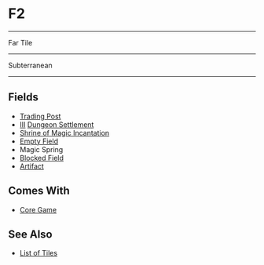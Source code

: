 # F2

___
Far Tile
___
Subterranean
___


## Fields

- [Trading Post](../trading.md)
- [Ⅲ](../difficulties.md) [Dungeon Settlement](../towns/dungeon.md)
- [Shrine of Magic Incantation](../spells/index.md)
- [Empty Field](../keywords/empty_field.md)
- Magic Spring
- [Blocked Field](../keywords/blocked_field.md)
- [Artifact](../artifacts/index.md)


## Comes With

- [Core Game](../content/core_game.md)


## See Also

- [List of Tiles](index.md)
